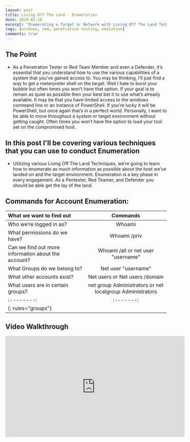 ```yaml
---
layout: post
title: Living Off The Land - Enumeration
date: 2019-05-18
excerpt: "Enumerating a Target or Network with Living Off The Land Techniques."
tags: [windows, cmd, penetration testing, emulation]
comments: true
---
```


## The Point

* As a Penetration Tester or Red Team Member and even a Defender, it’s essential that you understand how to use the various capabilities of a system that you’ve gained access to. You may be thinking, I’ll just find a way to get a meterpreter shell on the target. Well I hate to burst your bubble but often times you won’t have that option. If your goal is to remain as quiet as possible then your best bet it to use what’s already available. It may be that you have limited access to the windows command line or an instance of PowerShell. If you’re lucky it will be PowerShell, but once again that’s in a perfect world. Personally, I want to be able to move throughout a system or target environment without getting caught. Often times you won’t have the option to load your tool set on the compromised host.

## In this post I'll be covering various techniques that you can use to conduct Enumeration

* Utilizing various Living Off The Land Techniques, we’re going to learn how to enumerate
as much information as possible about the host we’ve landed on and the target environment.
Enumeration is a key phase in every engagement. As a Pentester, Red Teamer, and
Defender you should be able get the lay of the land.

## Commands for Account Enumeration:

| What we want to find out | Commands |
|:--------|:-------:|
| Who we’re logged in as?  | Whoami |
| What permissions do we have?  | Whoami /priv |
| Can we find out more information about the account?   | Whoami /all or net user "username" |
| What Groups do we belong to?   | Net user "username" |
| What other accounts exist?   | Net users or Net users /domain |
| What users are in certain groups? | net group Administrators or net localgroup Administrators |
|:--------:|:-------:|
|{: rules="groups"}|

## Video Walkthrough 

<iframe width="560" height="315" src="https://www.youtube.com/embed/wCd1_2gpZrE" frameborder="0" allow="accelerometer; autoplay; encrypted-media; gyroscope; picture-in-picture" allowfullscreen></iframe>
